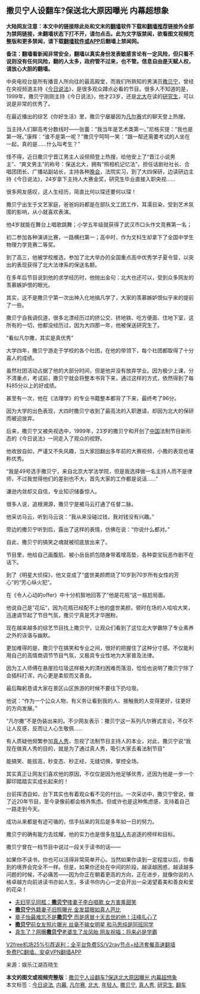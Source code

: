  <h2>撒贝宁人设翻车?保送北大原因曝光 内幕超想象</h2> <p class="notice"><b>大陆网友注意：本文中的链接除此处和文末的<a href="https://github.com/bannedbook/fanqiang" >翻墙</a>软件下载和<a href="https://github.com/killgcd/justmysocks/blob/master/README.md">翻墙推荐</a>链接外全部为禁网链接，未翻墙状态下打不开，请勿点击。此为文字版禁闻，欲看图文视频完整版和更多禁闻，请下载<a href="https://github.com/bannedbook/fanqiang">翻墙软件或APP</a>后翻墙上禁闻网。</p><p>备注：翻墙看新闻非常安全，翻墙以真实身份发表敏感言论有一定风险，但只看不说则没有任何风险，翻的人太多，政府管不过来，也不管。信息自由是天赋人权，请放心大胆的翻墙。</b></p>  <div class="entry"> <p>中央电视台是所有播音人所向往的最高殿堂，而我们所熟知的男演员<a href="https://www.bannedbook.org/bnews/tag/%e6%92%92%e8%b4%9d%e5%ae%81/" class="st_tag internal_tag" rel="tag" title="标签 撒贝宁 下的日志">撒贝宁</a>，曾经在央视频道主持《<a href="https://www.bannedbook.org/bnews/tag/%E4%BB%8A%E6%97%A5%E8%AF%B4%E6%B3%95/" class="st_tag internal_tag" rel="tag" title="标签 今日说法 下的日志">今日说法</a>》，是很多观众蹲点必看的节目。很多人不知道的是，1999年，撒贝宁刚刚主持《今日说法》，他才23岁，还是<a href="https://www.bannedbook.org/bnews/tag/%E5%8C%97%E5%A4%A7/" class="st_tag internal_tag" rel="tag" title="标签 北大 下的日志">北大</a>在读的<a href="https://www.bannedbook.org/bnews/tag/%e7%a0%94%e7%a9%b6%e7%94%9f/" class="st_tag internal_tag" rel="tag" title="标签 研究生 下的日志">研究生</a>，可以说是非常的优秀了。</p> <p>在最近播出的综艺《你好生活》里，撒贝宁屡屡因为<a href="https://www.bannedbook.org/bnews/tag/%E5%87%A1%E5%B0%94%E8%B5%9B/" class="st_tag internal_tag" rel="tag" title="标签 凡尔赛 下的日志">凡尔赛</a>式的聊天登上热搜。</p> <p>当主持人们聊高考分数线时——张蕾：“我当年是艺术类第一。”尼格买提：“我也是第一呀。”康辉：“谁不是第一呢？”撒贝宁呵呵一笑：“跟一帮还需要考试的人坐在一起，真的是……什么叫考生？”</p> <p>怪不得，近日撒贝宁晋江男主人设频频登上热搜，给他安上了“晋江小说男主”、“爽文男主”的称号：保送北大，拥有“照相机记忆法”，担任话剧社社长、合唱团团长、广播站副站长，主持各种<span class='wp_keywordlink_affiliate'><a href="https://zh-cn.shenyunperformingarts.org/" title="晚会" target="_blank">晚会</a></span>，法院实习，到了大四保研，边读研边主持《今日说法》，24岁拿下主持人大赛金奖，研究生毕业直接入职央视……</p> <p>很多网友感叹，这人生经历，简直比何以琛还要何以琛！</p> <p>撒贝宁出生于文艺家庭，爸爸妈妈都是在部队文工团工作，耳濡目染，受到艺术氛围的影响，从小就喜欢表演。</p> <p>他4岁就能在舞台上唱歌跳舞；小学五年级就获得了武汉市口头作文竞赛第一名；</p> <p>初二参加各种演讲比赛，一路横扫第一；高中时，作为文科生却拿下了全国中学生物理力学竞赛二等奖。</p> <p>到了高三，他被学校推选，参加了北大举办的全国重点高中优秀学子夏令营，以突出的表现获得了北大法律系的保送名额。</p> <p>在多年后节目说到他的求学经历时，他抛出金句：北大也还可以，受到众多网友的羡慕嫉妒恨的眼光。</p> <p>其实，这不是撒贝宁第一次出神入化地搞凡学了，大家的羡慕嫉妒恨似乎来的提前了一些。</p>  <p>撒贝宁自我调侃道，很多北漂经历过的挤公交、挤地铁、吃方便面、住地下室，这所有的一切，他都没经历过，因为大四那一年，他被保送研究生了。</p> <p>“看似凡尔撒，其实是真优秀”</p> <p>大学四年，撒贝宁游走于学校的各个社团，在他的带领下，每个社团都取得了十分喜人的成绩。</p> <p>虽然社团活动占据了他的大部分时间，但是他并没有放弃学业。因为极少上课，分不清重点，考试前，撒贝宁就会将整本书背下来，通过这样的方式，依然得到了每科85分以上的好成绩。</p> <p>甚至有一次，他在《法理学》的专业书籍整本都背了下来，最终考了96分。</p> <p>因为大学的出色表现，大四时撒贝宁收到了最高法的入职邀请，却因为北大的保研而被迫放弃。</p> <p>后来，撒贝宁又被央视选中，1999年，23岁的撒贝宁和开创了<span class='wp_keywordlink_affiliate'><a href="https://www.bannedbook.org/" title="中国" target="_blank">中国</a></span>法制节目新形态的《今日说法》一同走入了观众的视野。</p> <p>他收放自如，严谨又不失风趣，当大家回翻出多年前的大赛视频，小撒的表现也堪称优秀。</p> <p>“我是49号选手撒贝宁，来自北京大学法学院，但是我选择做一名主持人而不是律师，不过我觉得他们的差别也不大，首先大家的工作都是说话……”</p> <p>谦逊内敛却又自信，专业知识储备惊人。</p> <p>很多人说，追根溯源，撒贝宁是被马云打通了任督二脉。</p>  <p>他采访马云，听到马云说：“我从来没碰过钱，我对钱没有兴趣。”</p> <p>旁边的撒贝宁听到后，露出了这样的表情，仿佛在说：“你说什么都对。”</p> <p>自此，撒贝宁的搞笑之魂就被彻底放出来了。</p> <p>节目里，他给自己画腹肌、被小岳岳抓包随身带着增高垫，各种耍宝玩恶作剧不在话下。</p> <p>到了《明星大侦探》，他又变成了“盛世美颜燃烧了10岁到70岁所有女性的芳心”的“芳心纵火犯”。</p> <p>在《令人心动的offer》中十分机智地回答了”他是花瓶“这一尴尬局面。</p> <p>他说自己是”花坛“，因为花瓶已经配不上他的盛世美颜，顿时在场的人哈哈大笑，迅速调节起了节目气氛，撒贝宁真是凭才华圈粉。</p> <p>现在越来越多的综艺节目找上撒贝宁，让观众们看到了这位北大学霸除了专业素养之外的诙谐与幽默。</p> <p>更加难得的是，撒贝宁在搞笑和专业之间，很好的把握住了这种分寸感。不仅能利用自己的高情商调节节目气氛，又极具专业性地为大家普及法律。</p> <p>因为工人师傅在悬崖捡垃圾这样极大的清扫困难而落泪，恰恰也说明了撒贝宁除了会插科打诨，内心更是柔软而又善良。</p> <p>最后鞠躬恳请大家在景区山区旅游的时候不要往下扔垃圾。</p>  <p>他说：“作为一个公众人物，有义务让看到我的人、接触我的人变得更好，往更好的方向发展。”</p> <p>“凡尔撒”不是伪装出来的。不少网友表示：撒贝宁这一系列凡尔赛式言论，不仅不让人反感，反而让人心生敬佩……</p> <p>有人质疑他频繁参加<a href="https://www.bannedbook.org/bnews/tag/%E7%9C%9F%E4%BA%BA%E7%A7%80/" class="st_tag internal_tag" rel="tag" title="标签 真人秀 下的日志">真人秀</a>，忽视了法制节目主持人的本业，对此，撒贝宁说“我现在做真人秀的目的，就是为了通过真人秀，吸引大家去看法制节目”</p> <p>能搞笑、能拔高，秒变态、秒正经，无缝切换，掌控全场。</p> <p>其实真正让网友们喜欢他的原因，不仅仅是因为他足够优秀，还因为他是一步一个脚印踏踏实实成长起来的！</p> <p>台前挥洒自如，台下其实也有着观众看不见的付出。一次采访中，撒贝宁曾说，做了近20年节目，至今录像前都会格外焦虑。但或许也是这种焦虑感，支持着自己一路走到今天。</p> <p>成功从来都是有迹可循的，信手拈来的背后是多年如一日的努力。</p> <p>撒贝宁的确有能力去炫耀，他的实力也是很多<a href="https://www.bannedbook.org/bnews/tag/%e5%b9%b4%e8%bd%bb%e4%ba%ba/" class="st_tag internal_tag" rel="tag" title="标签 年轻人 下的日志">年轻人</a>去追逐的榜样和目标。</p> <p>撒贝宁曾在一档节目中说过一段关于读书的话——</p> <p>如果你不读书，你也可以活得非常简单开心。当然如果你读到一定程度以后，你看到的境界会完全不一样。但是，如果你还处在中间的阶段，越读越困惑，越读越多问题的时候，不必痛苦——因为你正在朝着更高的方向，正在进步，就像你说的人格卓越方向前进读书亦如人生，多读书你内心一定会开出一朵渴望着美和善良和爱的花朵！</p> <ul class='op-related-articles' title='相关阅读'> <li><a href='https://www.bannedbook.org/bnews/yule/20200612/1343422.html' target='_blank'>夫妇罕见同框：<b>撒贝宁</b>搂妻子李白唱歌 女方害羞甜笑</a></li> <li><a href='https://www.bannedbook.org/bnews/yule/20200427/1319807.html' target='_blank'><b>撒贝宁</b>外籍妻子旧照曝光 金发碧眼如真人芭比</a></li> <li><a href='https://www.bannedbook.org/bnews/yule/20200305/1288357.html' target='_blank'>章子怡最难忘不是<b>撒贝宁</b> 而是感冒十天去世的他！汪峰扎心了</a></li> <li><a href='https://www.bannedbook.org/bnews/yule/20200131/1268004.html' target='_blank'><b>撒贝宁</b>前女友照片曝光 丝毫不输女明星 和马思纯是同班同学</a></li> <li><a href='https://www.bannedbook.org/bnews/yule/20191216/1242052.html' target='_blank'>真生了？网曝<b>撒贝宁</b>老婆生了龙凤胎 网友祝福：将来必是学霸</a></li> </ul> <p class="texttj"> <a href="https://www.bannedbook.org/forum23/topic22702.html" target="_blank">V2free机场25%引荐返利：全平台免费SS/V2ray节点+经济套餐高速翻墙</a><br/> <a href="https://github.com/bannedbook/fanqiang/wiki/%E7%A6%81%E9%97%BB%E7%BD%91%E5%AE%89%E5%8D%93%E7%BF%BB%E5%A2%99%E6%96%B0%E9%97%BBAPP" target="_blank">免费PC翻墙、安卓VPN翻墙APP</a></p><p> 来源：娱乐江湖百晓生 </p> <a name='sharetosocial'></a>       <div><b>本文的图文或视频完整版</b>：<a href='https://www.bannedbook.org/bnews/yule/20201219/1450868.html'>撒贝宁人设翻车?保送北大原因曝光 内幕超想象</a></div>  </div><!--END ENTRY--> <div class="postfooter"> <div>本文标签：<a href="https://www.bannedbook.org/bnews/tag/%E4%BB%8A%E6%97%A5%E8%AF%B4%E6%B3%95/" rel="tag">今日说法</a>, <a href="https://www.bannedbook.org/bnews/tag/%E5%86%85%E5%B9%95/" rel="tag">内幕</a>, <a href="https://www.bannedbook.org/bnews/tag/%E5%87%A1%E5%B0%94%E8%B5%9B/" rel="tag">凡尔赛</a>, <a href="https://www.bannedbook.org/bnews/tag/%E5%8C%97%E5%A4%A7/" rel="tag">北大</a>, <a href="https://www.bannedbook.org/bnews/tag/%e5%b9%b4%e8%bd%bb%e4%ba%ba/" rel="tag">年轻人</a>, <a href="https://www.bannedbook.org/bnews/tag/%e6%92%92%e8%b4%9d%e5%ae%81/" rel="tag">撒贝宁</a>, <a href="https://www.bannedbook.org/bnews/tag/%E7%9C%9F%E4%BA%BA%E7%A7%80/" rel="tag">真人秀</a>, <a href="https://www.bannedbook.org/bnews/tag/%e7%a0%94%e7%a9%b6%e7%94%9f/" rel="tag">研究生</a>, <a href="https://www.bannedbook.org/bnews/tag/%E7%BF%BB%E8%BD%A6/" rel="tag">翻车</a></div>  </div><!--END POSTFOOTER--> 